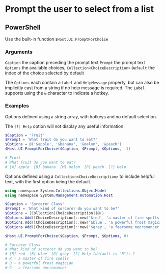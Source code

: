 # Prompt the user to select from a list

## PowerShell

Use the built-in function `$Host.UI.PromptForChoice`

### Arguments

`Caption` the caption preceding the prompt text
`Prompt` the prompt text
`Options` the available choices, `Collection<ChoiceDescription>`
`Default` the index of the choice selected by default

The `Options` each contain a `Label` and `HelpMessage` property, but can also be implicitly cast from a string if no help message is required.  The `Label` supports using the `&` character to indicate a hotkey.

### Examples

Options defined using a string array, with hotkeys and no default selection.

The `[?] Help` option will not display any useful information.

```powershell
$Caption = 'Fruit'
$Prompt = 'What fruit do you want to eat?'
$Options = @('&apple', '&banana', '&melon', '&peach')
$Host.UI.PromptForChoice($Caption, $Prompt, $Options, -1)

# Fruit
# What fruit do you want to eat?
# [A] apple  [B] banana  [M] melon  [P] peach  [?] Help
```

Options defined using a `Collection<ChoiceDescription>` to include helpful text, with the first option being the default.

```powershell
using namespace System.Collections.ObjectModel
using namespace System.Management.Automation.Host

$Caption = 'Sorcerer Class'
$Prompt = 'What kind of sorcerer do you want to be?'
$Options = [Collection[ChoiceDescription]]@()
$Options.Add([ChoiceDescription]::new('&red', 'a master of fire spells'))
$Options.Add([ChoiceDescription]::new('&blue', 'a powerful frost magician'))
$Options.Add([ChoiceDescription]::new('&grey', 'a fearsome necromancer'))

$Host.UI.PromptForChoice($Caption, $Prompt, $Options, 0)

# Sorcerer Class
# What kind of sorcerer do you want to be?
# [R] red  [B] blue  [G] grey  [?] Help (default is "R"): ?
# R - a master of fire spells
# B - a powerful frost magician
# G - a fearsome necromancer
```
